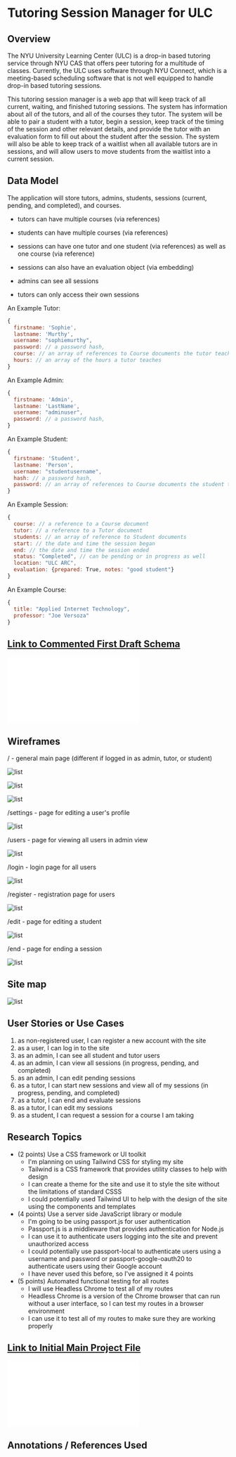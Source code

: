 
# Tutoring Session Manager for ULC

## Overview


The NYU University Learning Center (ULC) is a drop-in based tutoring service through NYU CAS that offers peer tutoring for a multitude of classes. Currently, the ULC uses software through NYU Connect, which is a meeting-based scheduling software that is not well equipped to handle drop-in based tutoring sessions.

This tutoring session manager is a web app that will keep track of all current, waiting, and finished tutoring sessions. The system has information about all of the tutors, and all of the courses they tutor. The system will be able to pair a student with a tutor, begin a session, keep track of the timing of the session and other relevant details, and provide the tutor with an evaluation form to fill out about the student after the session. The system will also be able to keep track of a waitlist when all available tutors are in sessions, and will allow users to move students from the waitlist into a current session. 



## Data Model

The application will store tutors, admins, students, sessions (current, pending, and completed), and courses.

* tutors can have multiple courses (via references)
* students can have multiple courses (via references)
* sessions can have one tutor and one student (via references) as well as one course (via reference)
* sessions can also have an evaluation object (via embedding)

* admins can see all sessions
* tutors can only access their own sessions

An Example Tutor:

```javascript
{
  firstname: 'Sophie',
  lastname: 'Murthy',
  username: "sophiemurthy",
  password: // a password hash,
  course: // an array of references to Course documents the tutor teaches,
  hours: // an array of the hours a tutor teaches
}
```

An Example Admin:

```javascript
{
  firstname: 'Admin',
  lastname: 'LastName',
  username: "adminuser",
  password: // a password hash,
}
```

An Example Student:

```javascript
{
  firstname: 'Student',
  lastname: 'Person',
  username: "studentusername",
  hash: // a password hash,
  password: // an array of references to Course documents the student takes,
}
```

An Example Session:

```javascript
{
  course: // a reference to a Course document
  tutor: // a reference to a Tutor document
  students: // an array of reference to Student documents
  start: // the date and time the session began
  end: // the date and time the session ended
  status: "Completed", // can be pending or in progress as well
  location: "ULC ARC",
  evaluation: {prepared: True, notes: "good student"}
}
```

An Example Course:

```javascript
{
  title: "Applied Internet Technology",
  professor: "Joe Versoza"
}
```


## [Link to Commented First Draft Schema](db.mjs) 

![link to db.mjs](db.mjs)

## Wireframes

/ - general main page 
(different if logged in as admin, tutor, or student)

![list](documentation/student.png)

![list](documentation/admin.png)

![list](documentation/tutor.png)

/settings - page for editing a user's profile

![list](documentation/settings.png)

/users - page for viewing all users in admin view

![list](documentation/users.png)

/login - login page for all users

![list](documentation/login.png)

/register - registration page for users

![list](documentation/register.png)

/edit - page for editing a student

![list](documentation/edit.png)

/end - page for ending a session

![list](documentation/end.png)

## Site map

![list](documentation/sitemap.png)



## User Stories or Use Cases

1. as non-registered user, I can register a new account with the site
2. as a user, I can log in to the site 
3. as an admin, I can see all student and tutor users
4. as an admin, I can view all sessions (in progress, pending, and completed)
5. as an admin, I can edit pending sessions
6. as a tutor, I can start new sessions and view all of my sessions (in progress, pending, and completed)
7. as a tutor, I can end and evaluate sessions 
8. as a tutor, I can edit my sessions 
9. as a student, I can request a session for a course I am taking

## Research Topics

* (2 points) Use a CSS framework or UI toolkit
    * I'm planning on using Tailwind CSS for styling my site
    * Tailwind is a CSS framework that provides utility classes to help with design
    * I can create a theme for the site and use it to style the site without the limitations of standard CSSS
    * I could potentially used Tailwind UI to help with the design of the site using the components and templates
* (4 points) Use a server side JavaScript library or module
    * I'm going to be using passport.js for user authentication
    * Passport.js is a middleware that provides authentication for Node.js
    * I can use it to authenticate users logging into the site and prevent unauthorized access
    * I could potentially use passport-local to authenticate users using a username and password or passport-google-oauth20 to authenticate users using their Google account
    * I have never used this before, so I've assigned it 4 points
* (5 points) Automated functional testing for all routes
    * I will use Headless Chrome to test all of my routes
    * Headless Chrome is a version of the Chrome browser that can run without a user interface, so I can test my routes in a browser environment
    * I can use it to test all of my routes to make sure they are working properly

## [Link to Initial Main Project File](app.mjs) 

![link to app.mjs](app.mjs)

## Annotations / References Used


